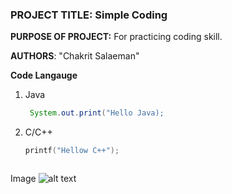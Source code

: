 ### **PROJECT TITLE:** Simple Coding
**PURPOSE OF PROJECT:** For practicing coding skill.

**AUTHORS**: "Chakrit Salaeman"

**Code Langauge**
1. Java
    ```Java
     System.out.print("Hello Java);

2. C/C++
    ```C
    printf("Hellow C++");



Image
![alt text](https://drive.google.com/file/d/1SK3xRFDdZIFWM-JRlFat0GyKok53s58m/view?usp=sharing "Logo Title Text 1")